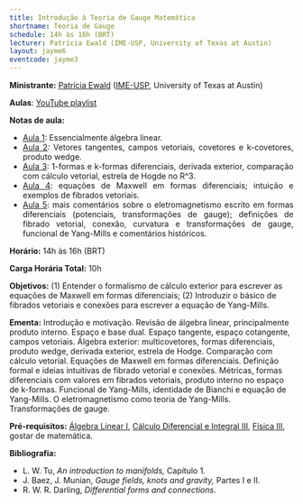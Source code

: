 ```yaml
---
title: Introdução à Teoria de Gauge Matemática
shortname: Teoria de Gauge
schedule: 14h às 16h (BRT)
lecturer: Patrícia Ewald (IME-USP, University of Texas at Austin)
layout: jayme6
eventcode: jayme3
---
```


**Ministrante:** [Patrícia Ewald](https://www.ime.usp.br/~ewald/#) ([IME-USP](https://www.ime.usp.br/), University of Texas at Austin)

**Aulas**: <a href="https://www.youtube.com/playlist?list=PLUtepDnpw2tPK8nZBN4Rj7jycynZSoSTw">YouTube playlist</a>

**Notas de aula:**
<div style="text-align: justify">
 <ul>
  <li><a href="https://www.ime.usp.br/~ewald/minicurso/aula1.pdf">Aula 1</a>: Essencialmente álgebra linear.</li>
  <li><a href="https://www.ime.usp.br/~ewald/minicurso/aula2.pdf">Aula 2</a>: Vetores tangentes, campos vetoriais, covetores e k-covetores, produto wedge.</li>
  <li><a href="https://www.ime.usp.br/~ewald/minicurso/aula3.pdf">Aula 3</a>: 1-formas e k-formas diferenciais, derivada exterior, comparação com cálculo vetorial, estrela de Hogde no R^3.</li>
  <li><a href="https://www.ime.usp.br/~ewald/minicurso/aula4.pdf">Aula 4</a>: equações de Maxwell em formas diferenciais; intuição e exemplos de fibrados vetoriais.</li>
  <li><a href="https://www.ime.usp.br/~ewald/minicurso/aula5.pdf">Aula 5</a>: mais comentários sobre o eletromagnetismo escrito em formas diferenciais (potenciais, transformações de gauge); definições de fibrado vetorial, conexão, curvatura e transformações de gauge, funcional de Yang-Mills e comentários históricos.</li>
 </ul>
</div>

**Horário:** 14h às 16h (BRT)

**Carga Horária Total:** 10h

**Objetivos:** (1) Entender o formalismo de cálculo exterior para escrever as equações de Maxwell em formas diferenciais; 
(2) Introduzir o básico de fibrados vetoriais e conexões para escrever a equação de Yang-Mills.

**Ementa:** Introdução e motivação. Revisão de álgebra linear, principalmente produto interno. Espaço e base dual. Espaço tangente, espaço cotangente, campos vetoriais.
Álgebra exterior: multicovetores, formas diferenciais, produto wedge, derivada exterior, estrela de Hodge. Comparação com cálculo vetorial. Equações de Maxwell em formas diferenciais.
Definição formal e ideias intuitivas de fibrado vetorial e conexões. Métricas, formas diferenciais com valores em fibrados vetoriais, produto interno no espaço de k-formas. 
Funcional de Yang-Mills, identidade de Bianchi e equação de Yang-Mills. O eletromagnetismo como teoria de Yang-Mills. Transformações de gauge.

**Pré-requisitos:** [Álgebra Linear I](https://uspdigital.usp.br/jupiterweb/obterDisciplina?nomdis=&sgldis=MAT0122), [Cálculo Diferencial e Integral III](https://uspdigital.usp.br/jupiterweb/obterDisciplina?nomdis=&sgldis=MAT0216), 
[Física III](https://uspdigital.usp.br/jupiterweb/obterDisciplina?nomdis=&sgldis=4302211), gostar de matemática.

**Bibliografia:**

<div style="text-align: justify">
 <ul>
   <li> L. W. Tu,<i> An introduction to manifolds,</i> Capítulo 1.</li>
   <li> J. Baez, J. Munian, <i>Gauge fields, knots and gravity,</i> Partes I e II.</li>
   <li> R. W. R. Darling, <i>Differential forms and connections</i>.</li>
 </ul>
</div>



